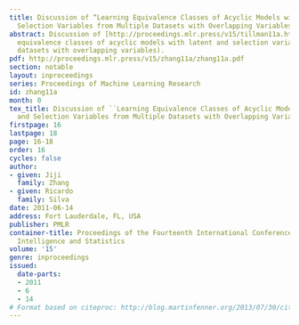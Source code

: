 ```yaml
---
title: Discussion of “Learning Equivalence Classes of Acyclic Models with Latent and
  Selection Variables from Multiple Datasets with Overlapping Variables”
abstract: Discussion of [http://proceedings.mlr.press/v15/tillman11a.html](Learning
  equivalence classes of acyclic models with latent and selection variables from multiple
  datasets with overlapping variables).
pdf: http://proceedings.mlr.press/v15/zhang11a/zhang11a.pdf
section: notable
layout: inproceedings
series: Proceedings of Machine Learning Research
id: zhang11a
month: 0
tex_title: Discussion of ``Learning Equivalence Classes of Acyclic Models with Latent
  and Selection Variables from Multiple Datasets with Overlapping Variables''
firstpage: 16
lastpage: 18
page: 16-18
order: 16
cycles: false
author:
- given: Jiji
  family: Zhang
- given: Ricardo
  family: Silva
date: 2011-06-14
address: Fort Lauderdale, FL, USA
publisher: PMLR
container-title: Proceedings of the Fourteenth International Conference on Artificial
  Intelligence and Statistics
volume: '15'
genre: inproceedings
issued:
  date-parts:
  - 2011
  - 6
  - 14
# Format based on citeproc: http://blog.martinfenner.org/2013/07/30/citeproc-yaml-for-bibliographies/
---
```

